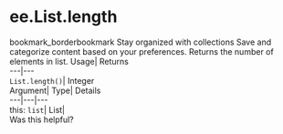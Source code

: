  
#  ee.List.length 
bookmark_borderbookmark Stay organized with collections  Save and categorize content based on your preferences.
Returns the number of elements in list. 
Usage| Returns  
---|---  
`List.length()`| Integer  
Argument| Type| Details  
---|---|---  
this: `list`| List|   
Was this helpful?
